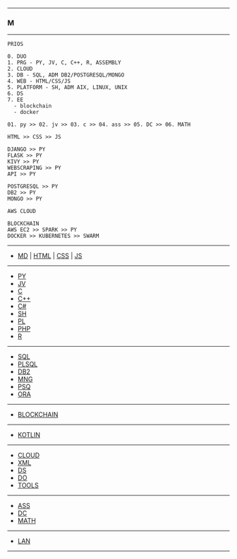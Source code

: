 
---

### M

---

```
PRIOS

0. DUO
1. PRG - PY, JV, C, C++, R, ASSEMBLY
2. CLOUD
3. DB - SQL, ADM DB2/POSTGRESQL/MONGO
4. WEB - HTML/CSS/JS
5. PLATFORM - SH, ADM AIX, LINUX, UNIX
6. DS
7. EE
  - blockchain
  - docker
```

```
01. py >> 02. jv >> 03. c >> 04. ass >> 05. DC >> 06. MATH  
```

```
HTML >> CSS >> JS

DJANGO >> PY
FLASK >> PY
KIVY >> PY
WEBSCRAPING >> PY
API >> PY

POSTGRESQL >> PY
DB2 >> PY
MONGO >> PY

AWS CLOUD

BLOCKCHAIN
AWS EC2 >> SPARK >> PY
DOCKER >> KUBERNETES >> SWARM
```

---

* [MD](https://github.com/ttltrk/TTT/tree/master/MD/MD.md) | [HTML](https://github.com/ttltrk/TTT/tree/master/HTML/HTML_NAV.md) | [CSS](https://github.com/ttltrk/TTT/tree/master/CSS/CSS.md) | [JS](https://github.com/ttltrk/TTT/tree/master/JS/JS.md)

---

* [PY](https://github.com/ttltrk/TTT/tree/master/PY/PY.md)
* [JV](https://github.com/ttltrk/TTT/tree/master/JV/JV.md)
* [C](https://github.com/ttltrk/TTT/tree/master/C/C.md)
* [C++](https://github.com/ttltrk/TTT/tree/master/C++/C++.md)
* [C#](https://github.com/ttltrk/TTT/tree/master/C#/C#.md)
* [SH](https://github.com/ttltrk/TTT/tree/master/SH/SH.md)
* [PL](https://github.com/ttltrk/TTT/tree/master/PL/PL.md)
* [PHP](https://github.com/ttltrk/TTT/tree/master/PHP/PHP.md)
* [R](https://github.com/ttltrk/TTT/tree/master/R/R.md)

---

* [SQL](https://github.com/ttltrk/TTT/tree/master/SQL/SQL.md)
* [PLSQL](https://github.com/ttltrk/TTT/tree/master/PLSQL/PSQL.md)
* [DB2](https://github.com/ttltrk/TTT/tree/master/DB2/DB2.md)
* [MNG](https://github.com/ttltrk/TTT/tree/master/MNG/MNG.md)
* [PSQ](https://github.com/ttltrk/TTT/tree/master/PSQ/PSQ.md)
* [ORA](https://github.com/ttltrk/TTT/tree/master/ORA/ORA.md)

---

* [BLOCKCHAIN](https://github.com/ttltrk/TTT/tree/master/BLK/BLK.md)

---

* [KOTLIN](https://github.com/ttltrk/TTT/tree/master/KOT/KOTLIN.md)

---

* [CLOUD](https://github.com/ttltrk/TTT/tree/master/CLOUD/CLOUD.md)
* [XML](https://github.com/ttltrk/TTT/tree/master/XML/XML.md)
* [DS](https://github.com/ttltrk/TTT/tree/master/DS/DS.md)
* [DO](https://github.com/ttltrk/TTT/tree/master/DO/DO.md)
* [TOOLS](https://github.com/ttltrk/TTT/tree/master/TOOLS/TOOLS.md)

---

* [ASS](https://github.com/ttltrk/TTT/tree/master/ASS/ASS.md)
* [DC](https://github.com/ttltrk/TTT/tree/master/DC/DC.md)
* [MATH](https://github.com/ttltrk/TTT/tree/master/MATH/MATH.md)

---

* [LAN](https://github.com/ttltrk/TTT/tree/master/LAN/LAN.md)

---
